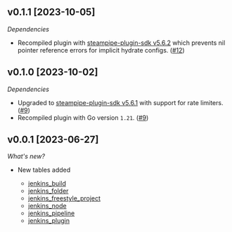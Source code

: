 ## v0.1.1 [2023-10-05]

_Dependencies_

- Recompiled plugin with [steampipe-plugin-sdk v5.6.2](https://github.com/turbot/steampipe-plugin-sdk/blob/main/CHANGELOG.md#v562-2023-10-03) which prevents nil pointer reference errors for implicit hydrate configs. ([#12](https://github.com/turbot/steampipe-plugin-jenkins/pull/12))

## v0.1.0 [2023-10-02]

_Dependencies_

- Upgraded to [steampipe-plugin-sdk v5.6.1](https://github.com/turbot/steampipe-plugin-sdk/blob/main/CHANGELOG.md#v561-2023-09-29) with support for rate limiters. ([#9](https://github.com/turbot/steampipe-plugin-jenkins/pull/9))
- Recompiled plugin with Go version `1.21`. ([#9](https://github.com/turbot/steampipe-plugin-jenkins/pull/9))

## v0.0.1 [2023-06-27]

_What's new?_

- New tables added

  - [jenkins_build](https://hub.steampipe.io/plugins/turbot/jenkins/tables/jenkins_build)
  - [jenkins_folder](https://hub.steampipe.io/plugins/turbot/jenkins/tables/jenkins_folder)
  - [jenkins_freestyle_project](https://hub.steampipe.io/plugins/turbot/jenkins/tables/jenkins_freestyle_project)
  - [jenkins_node](https://hub.steampipe.io/plugins/turbot/jenkins/tables/jenkins_node)
  - [jenkins_pipeline](https://hub.steampipe.io/plugins/turbot/jenkins/tables/jenkins_pipeline)
  - [jenkins_plugin](https://hub.steampipe.io/plugins/turbot/jenkins/tables/jenkins_plugin)

